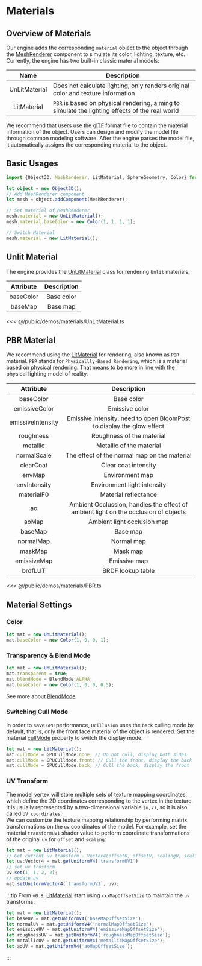 # Materials
## Overview of Materials
Our engine adds the corresponding `material` object to the object through the [MeshRenderer](/api/classes/MeshRenderer) component to simulate its color, lighting, texture, etc. Currently, the engine has two built-in classic material models:

|     Name      | Description                                                                                     |
|:-------------:|-------------------------------------------------------------------------------------------------|
| UnLitMaterial | Does not calculate lighting, only renders original color and texture information                |
|  LitMaterial  | `PBR` is based on physical rendering, aiming to simulate the lighting effects of the real world |

We recommend that users use the [glTF](/guide/resource/gltf) format file to contain the material information of the object. Users can design and modify the model file through common modeling software. After the engine parses the model file, it automatically assigns the corresponding material to the object.

## Basic Usages
```ts
import {Object3D. MeshRenderer, LitMaterial, SphereGeometry, Color} from '@orillusion/core'

let object = new Object3D();
// Add MeshRenderer component
let mesh = object.addComponent(MeshRenderer);

// Set material of MeshRenderer
mesh.material = new UnLitMaterial();
mesh.material.baseColor = new Color(1, 1, 1, 1);

// Switch Material
mesh.material = new LitMaterial();
```

## Unlit Material
The engine provides the [UnLitMaterial](/api/classes/UnLitMaterial) class for rendering `Unlit` materials.

| Attribute |   Description   |
|:---------:|:---------------:|
| baseColor |   Base color    |
|  baseMap  |    Base map     |

<Demo src="/demos/materials/UnLitMaterial.ts"></Demo>

<<< @/public/demos/materials/UnLitMaterial.ts

## PBR Material
We recommend using the [LitMaterial](/api/classes/LitMaterial) for rendering, also known as `PBR` material. `PBR` stands for `Physicallly-Based Rendering`, which is a material based on physical rendering. That means to be more in line with the physical lighting model of reality.

|     Attribute     |                                     Description                                     |
|:-----------------:|:-----------------------------------------------------------------------------------:|
|     baseColor     |                                     Base color                                      |
|   emissiveColor   |                                   Emissive color                                    |
| emissiveIntensity |      Emissive intensity, need to open BloomPost to display the glow effect          |
|     roughness     |                              Roughness of the material                              |
|     metallic      |                              Metallic of the material                               |
|    normalScale    |                    The effect of the normal map on the material                     |
|     clearCoat     |                                Clear coat intensity                                 |
|      envMap       |                                   Environment map                                   |
|   envIntensity    |                             Environment light intensity                             |
|    materialF0     |                                Material reflectance                                 |
|        ao         | Ambient Occlussion, handles the effect of ambient light on the occlusion of objects |
|       aoMap       |                             Ambient light occlusion map                             |
|      baseMap      |                                      Base map                                       |
|     normalMap     |                                     Normal map                                      |
|      maskMap      |                                      Mask map                                       |
|    emissiveMap    |                                    Emissive map                                     |
|      brdfLUT      |                                  BRDF lookup table                                  |

<Demo src="/demos/materials/PBR.ts"></Demo>

<<< @/public/demos/materials/PBR.ts


## Material Settings
### Color
```ts
let mat = new UnLitMaterial();
mat.baseColor = new Color(1, 0, 0, 1);
```

<Demo :height="300" :code="false" src="/demos/materials/color.ts"></Demo>

### Transparency & Blend Mode
```ts
let mat = new UnLitMaterial();
mat.transparent = true;
mat.blendMode = BlendMode.ALPHA;
mat.baseColor = new Color(1, 0, 0, 0.5);
```

<Demo :height="300" :code="false" src="/demos/materials/blendMode.ts"></Demo>

See more about [BlendMode](/api/enums/BlendMode.html)

### Switching Cull Mode
In order to save `GPU` performance, `Orillusion` uses the `back` culling mode by default, that is, only the front face material of the object is rendered. Set the material [cullMode](/api/classes/LitMaterial#cullMode) property to switch the display mode.
```ts
let mat = new LitMaterial();
mat.cullMode = GPUCullMode.none; // Do not cull, display both sides
mat.cullMode = GPUCullMode.front; // Cull the front, display the back
mat.cullMode = GPUCullMode.back; // Cull the back, display the front
```

<Demo :height="300" :code="false" src="/demos/materials/cullMode.ts"></Demo>

### UV Transform
The model vertex will store multiple sets of texture mapping coordinates, which define the 2D coordinates corresponding to the vertex in the texture. It is usually represented by a two-dimensional variable `(u,v)`, so it is also called `UV coordinates`.   
We can customize the texture mapping relationship by performing matrix transformations on the `uv` coordinates of the model. For example, set the material `transformUV1` shader value to perform coordinate transformations of the original `uv` for `offset` and `scaling`:
```ts
let mat = new LitMaterial();
// Get current uv transform - Vector4(offsetU, offsetV, scalingU, scalingV)
let uv:Vector4 = mat.getUniformV4(`transformUV1`)
// set uv trnsform
uv.set(1, 1, 2, 2);
// update uv
mat.setUniformVector4(`transformUV1`, uv);
```

<Demo :height="300" :code="false" src="/demos/materials/uv.ts"></Demo>

:::tip
From `v0.8`, [LitMaterial](/api/classes/LitMaterial) start using `xxxMapOffsetSize` to maintain the `uv` transforms:
```ts
let mat = new LitMaterial();
let baseUV = mat.getUniformV4('baseMapOffsetSize');
let normalUV = mat.getUniformV4('normalMapOffsetSize');
let emissiveUV = mat.getUniformV4('emissiveMapOffsetSize');
let roughnessUV = mat.getUniformV4('roughnessMapOffsetSize');
let metallicUV = mat.getUniformV4('metallicMapOffsetSize');
let aoUV = mat.getUniformV4('aoMapOffsetSize');
```
:::

